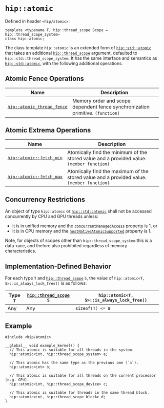 <!-- MIT License
  -- 
  -- Modifications Copyright (c) 2024 Advanced Micro Devices, Inc.
  -- 
  -- Permission is hereby granted, free of charge, to any person obtaining a copy
  -- of this software and associated documentation files (the "Software"), to deal
  -- in the Software without restriction, including without limitation the rights
  -- to use, copy, modify, merge, publish, distribute, sublicense, and/or sell
  -- copies of the Software, and to permit persons to whom the Software is
  -- furnished to do so, subject to the following conditions:
  -- 
  -- The above copyright notice and this permission notice shall be included in all
  -- copies or substantial portions of the Software.
  -- 
  -- THE SOFTWARE IS PROVIDED "AS IS", WITHOUT WARRANTY OF ANY KIND, EXPRESS OR
  -- IMPLIED, INCLUDING BUT NOT LIMITED TO THE WARRANTIES OF MERCHANTABILITY,
  -- FITNESS FOR A PARTICULAR PURPOSE AND NONINFRINGEMENT. IN NO EVENT SHALL THE
  -- AUTHORS OR COPYRIGHT HOLDERS BE LIABLE FOR ANY CLAIM, DAMAGES OR OTHER
  -- LIABILITY, WHETHER IN AN ACTION OF CONTRACT, TORT OR OTHERWISE, ARISING FROM,
  -- OUT OF OR IN CONNECTION WITH THE SOFTWARE OR THE USE OR OTHER DEALINGS IN THE
  -- SOFTWARE.
-->
# `hip::atomic`

Defined in header `<hip/atomic>`:

```hip
template <typename T, hip::thread_scope Scope = hip::thread_scope_system>
class hip::atomic;
```

The class template `hip::atomic` is an extended form of [`hip::std::atomic`]
  that takes an additional [`hip::thread_scope`] argument, defaulted to
  `hip::std::thread_scope_system`.
It has the same interface and semantics as [`hip::std::atomic`], with the
  following additional operations.

## Atomic Fence Operations

| Name                         | Description                                                                    |
|------------------------------|--------------------------------------------------------------------------------|
| [`hip::atomic_thread_fence`] | Memory order and scope dependent fence synchronization primitive. `(function)` |

## Atomic Extrema Operations

| Name                       | Description                                                                               |
|----------------------------|-------------------------------------------------------------------------------------------|
| [`hip::atomic::fetch_min`] | Atomically find the minimum of the stored value and a provided value. `(member function)` |
| [`hip::atomic::fetch_max`] | Atomically find the maximum of the stored value and a provided value. `(member function)` |

## Concurrency Restrictions

An object of type `hip::atomic` or [`hip::std::atomic`] shall not be accessed
  concurrently by CPU and GPU threads unless:
- it is in unified memory and the [`concurrentManagedAccess`] property is 1, or
- it is in CPU memory and the [`hostNativeAtomicSupported`] property is 1.

Note, for objects of scopes other than `hip::thread_scope_system` this is a
  data-race, and thefore also prohibited regardless of memory characteristics.

## Implementation-Defined Behavior

For each type `T` and [`hip::thread_scope`] `S`, the value of
  `hip::atomic<T, S>::is_always_lock_free()` is as follows:

| Type `T` | [`hip::thread_scope`] `S` | `hip::atomic<T, S>::is_always_lock_free()` |
|----------|----------------------------|---------------------------------------------|
| Any      | Any                        | `sizeof(T) <= 8`                            |

## Example

```hip
#include <hip/atomic>

__global__ void example_kernel() {
  // This atomic is suitable for all threads in the system.
  hip::atomic<int, hip::thread_scope_system> a;

  // This atomic has the same type as the previous one (`a`).
  hip::atomic<int> b;

  // This atomic is suitable for all threads on the current processor (e.g. GPU).
  hip::atomic<int, hip::thread_scope_device> c;

  // This atomic is suitable for threads in the same thread block.
  hip::atomic<int, hip::thread_scope_block> d;
}
```


[`hip::thread_scope`]: ../memory_model.md

[`hip::atomic_thread_fence`]: ./atomic/atomic_thread_fence.md

[`hip::atomic::fetch_min`]: ./atomic/fetch_min.md
[`hip::atomic::fetch_max`]: ./atomic/fetch_max.md

[`hip::std::atomic`]: https://en.cppreference.com/w/cpp/atomic/atomic

[`hip::atomic`]: ./atomic.md

[atomics.types.int]: https://eel.is/c++draft/atomics.types.int
[atomics.types.pointer]: https://eel.is/c++draft/atomics.types.pointer

[`concurrentManagedAccess`]: https://rocm.docs.amd.com/projects/HIP/en/latest/doxygen/html/structhip_device_prop__t.html#abfea758a5672cb7803ac467543c11b67
[`hostNativeAtomicSupported`]: https://rocm.docs.amd.com/projects/HIP/en/latest/doxygen/html/structhip_device_prop__t.html#a64696b1aa1789ca322e8c86b69b57e7c
